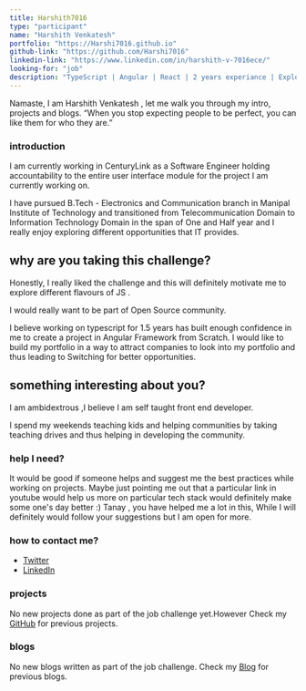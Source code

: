 ```yaml
---
title: Harshith7016
type: "participant"
name: "Harshith Venkatesh"
portfolio: "https://Harshi7016.github.io"
github-link: "https://github.com/Harshi7016"
linkedin-link: "https://www.linkedin.com/in/harshith-v-7016ece/"
looking-for: "job"
description: "TypeScript | Angular | React | 2 years experiance | Exploring Opportunities"
---
```


Namaste, I am Harshith Venkatesh , let me walk you through my intro, projects and blogs.
“When you stop expecting people to be perfect, you can like them for who they are.”

### introduction

I am currently working in CenturyLink as a Software Engineer holding accountability to the entire user interface module for the project I am currently working on.

I have pursued B.Tech - Electronics and Communication branch in Manipal Institute of Technology and transitioned from Telecommunication Domain to Information Technology Domain in the span of One and Half year and I really enjoy exploring different opportunities that IT provides.

## why are you taking this challenge?

Honestly, I really liked the challenge and this will definitely motivate me to explore different flavours of JS .

I would really want to be part of Open Source community.

I believe working on typescript for 1.5 years has built enough confidence in me to create a project in Angular Framework from Scratch. I would like to build my portfolio in a way to attract companies to look into my portfolio and thus leading to Switching for better opportunities.

## something interesting about you?

I am ambidextrous ,I believe I am self taught front end developer.

I spend my weekends teaching kids and helping communities by taking teaching drives and thus helping in developing the community.

### help I need?

It would be good if someone helps and suggest me the best practices while working on projects.
Maybe just pointing me out that a particular link in youtube would help us more on particular tech stack would definitely make some one's day better :)
Tanay , you have helped me a lot in this, While I will definitely would follow your suggestions but I am open for more.

### how to contact me?

- [Twitter](https://twitter.com/HarshithVenkat9)
- [LinkedIn](https://www.linkedin.com/in/harshith-v-7016ece/)

### projects

No new projects done as part of the job challenge yet.However Check my [GitHub](https://github.com/Harshi7016) for previous projects.

<!-- My projects:
#### TODO App in Flask
_description_ It is a ToDo  app that let's you perform CRUD operation while having note of your daily task .

_stack_ Python/Flask/Bootstap

_hosted link_

_github link_ https://github.com/4k45hv3rm4/Todo-List -->

### blogs

No new blogs written as part of the job challenge. Check my [Blog](https://harshithvenkatesh.blogspot.com) for previous blogs.
